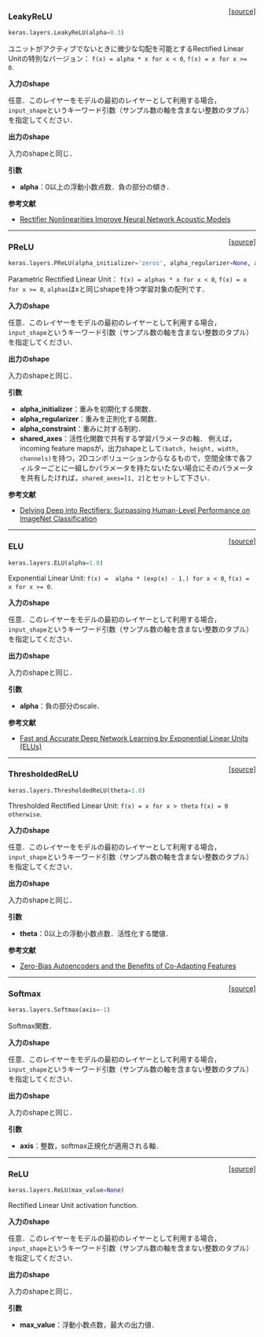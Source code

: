 <span style="float:right;">[[source]](https://github.com/keras-team/keras/blob/master/keras/layers/advanced_activations.py#L18)</span>
### LeakyReLU

```python
keras.layers.LeakyReLU(alpha=0.3)
```

ユニットがアクティブでないときに微少な勾配を可能とするRectified Linear Unitの特別なバージョン：
`f(x) = alpha * x for x < 0`,
`f(x) = x for x >= 0`.

__入力のshape__

任意．このレイヤーをモデルの最初のレイヤーとして利用する場合，
`input_shape`というキーワード引数（サンプル数の軸を含まない整数のタプル）を指定してください．

__出力のshape__

入力のshapeと同じ．

__引数__

- __alpha__：0以上の浮動小数点数．負の部分の傾き．

__参考文献__

- [Rectifier Nonlinearities Improve Neural Network Acoustic Models](https://web.stanford.edu/~awni/papers/relu_hybrid_icml2013_final.pdf)

----

<span style="float:right;">[[source]](https://github.com/keras-team/keras/blob/master/keras/layers/advanced_activations.py#L57)</span>
### PReLU

```python
keras.layers.PReLU(alpha_initializer='zeros', alpha_regularizer=None, alpha_constraint=None, shared_axes=None)
```

Parametric Rectified Linear Unit：
`f(x) = alphas * x for x < 0`,
`f(x) = x for x >= 0`,
`alphas`はxと同じshapeを持つ学習対象の配列です．

__入力のshape__

任意．このレイヤーをモデルの最初のレイヤーとして利用する場合，
`input_shape`というキーワード引数（サンプル数の軸を含まない整数のタプル）を指定してください．

__出力のshape__

入力のshapeと同じ．

__引数__

- __alpha_initializer__：重みを初期化する関数．
- __alpha_regularizer__：重みを正則化する関数．
- __alpha_constraint__：重みに対する制約．
- __shared_axes__：活性化関数で共有する学習パラメータの軸．
    例えば，incoming feature mapsが，出力shapeとして`(batch, height, width, channels)`を持つ，2Dコンボリューションからなるもので，空間全体で各フィルターごとに一組しかパラメータを持たないたない場合にそのパラメータを共有したければ，`shared_axes=[1, 2]`とセットして下さい．

__参考文献__

- [Delving Deep into Rectifiers: Surpassing Human-Level Performance on ImageNet Classification](https://arxiv.org/abs/1502.01852)

----

<span style="float:right;">[[source]](https://github.com/keras-team/keras/blob/master/keras/layers/advanced_activations.py#L152)</span>
### ELU

```python
keras.layers.ELU(alpha=1.0)
```

Exponential Linear Unit:
`f(x) =  alpha * (exp(x) - 1.) for x < 0`,
`f(x) = x for x >= 0`.

__入力のshape__

任意．このレイヤーをモデルの最初のレイヤーとして利用する場合，
`input_shape`というキーワード引数（サンプル数の軸を含まない整数のタプル）を指定してください．

__出力のshape__

入力のshapeと同じ．

__引数__

- __alpha__：負の部分のscale．

__参考文献__

- [Fast and Accurate Deep Network Learning by Exponential Linear Units (ELUs)](https://arxiv.org/abs/1511.07289v1)

----

<span style="float:right;">[[source]](https://github.com/keras-team/keras/blob/master/keras/layers/advanced_activations.py#L191)</span>
### ThresholdedReLU

```python
keras.layers.ThresholdedReLU(theta=1.0)
```

Thresholded Rectified Linear Unit:
`f(x) = x for x > theta`
`f(x) = 0 otherwise`.

__入力のshape__

任意．このレイヤーをモデルの最初のレイヤーとして利用する場合，
`input_shape`というキーワード引数（サンプル数の軸を含まない整数のタプル）を指定してください．

__出力のshape__

入力のshapeと同じ．

__引数__

- __theta__：0以上の浮動小数点数．活性化する閾値．

__参考文献__

- [Zero-Bias Autoencoders and the Benefits of Co-Adapting Features](http://arxiv.org/abs/1402.3337)

----

<span style="float:right;">[[source]](https://github.com/keras-team/keras/blob/master/keras/layers/advanced_activations.py#L230)</span>
### Softmax

```python
keras.layers.Softmax(axis=-1)
```

Softmax関数．

__入力のshape__

任意．このレイヤーをモデルの最初のレイヤーとして利用する場合，
`input_shape`というキーワード引数（サンプル数の軸を含まない整数のタプル）を指定してください．

__出力のshape__

入力のshapeと同じ．

__引数__

- __axis__：整数，softmax正規化が適用される軸．

----

<span style="float:right;">[[source]](https://github.com/keras-team/keras/blob/master/keras/layers/advanced_activations.py#L262)</span>
### ReLU

```python
keras.layers.ReLU(max_value=None)
```

Rectified Linear Unit activation function.

__入力のshape__

任意．このレイヤーをモデルの最初のレイヤーとして利用する場合，
`input_shape`というキーワード引数（サンプル数の軸を含まない整数のタプル）を指定してください．

__出力のshape__

入力のshapeと同じ．

__引数__

- __max_value__：浮動小数点数，最大の出力値．
